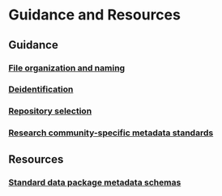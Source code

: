 # Guidance and Resources

## Guidance

### [File organization and naming](../file-o-and-n/index.md)
### [Deidentification](deid.md)
### [Repository selection](repo.md)
### [Research community-specific metadata standards](rescommet.md)
   
    

## Resources

### [Standard data package metadata schemas](../schemas/index.md)

    
    
